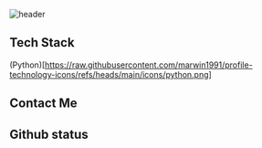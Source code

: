 ![header](https://capsule-render.vercel.app/api?type=cylinder&theme=tokyonight&height=200&section=header&text=Cyanjz's%20repo&fontSize=90&animation=fadeIn
)
## Tech Stack
(Python)[https://raw.githubusercontent.com/marwin1991/profile-technology-icons/refs/heads/main/icons/python.png]

## Contact Me


## Github status
